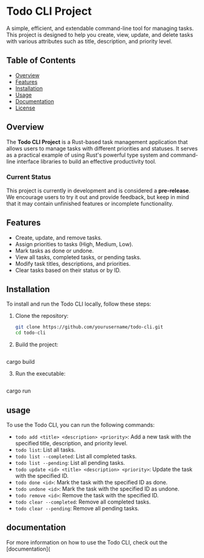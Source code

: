 # Todo CLI Project

A simple, efficient, and extendable command-line tool for managing tasks. This project is designed to help you create, view, update, and delete tasks with various attributes such as title, description, and priority level.

## Table of Contents
- [Overview](#overview)
- [Features](#features)
- [Installation](#installation)
- [Usage](#usage)
- [Documentation](#documentation)
- [License](#license)

## Overview
The **Todo CLI Project** is a Rust-based task management application that allows users to manage tasks with different priorities and statuses. It serves as a practical example of using Rust's powerful type system and command-line interface libraries to build an effective productivity tool.

### Current Status
This project is currently in development and is considered a **pre-release**. We encourage users to try it out and provide feedback, but keep in mind that it may contain unfinished features or incomplete functionality.

## Features
- Create, update, and remove tasks.
- Assign priorities to tasks (High, Medium, Low).
- Mark tasks as done or undone.
- View all tasks, completed tasks, or pending tasks.
- Modify task titles, descriptions, and priorities.
- Clear tasks based on their status or by ID.

## Installation
To install and run the Todo CLI locally, follow these steps:

1. Clone the repository:
   ```bash
   git clone https://github.com/yourusername/todo-cli.git
   cd todo-cli

2. Build the project:
   ```bash
cargo build

3. Run the executable:
   ```bash
cargo run

## usage
To use the Todo CLI, you can run the following commands:

- `todo add <title> <description> <priority>`: Add a new task with the specified title, description, and priority level.
- `todo list`: List all tasks.
- `todo list --completed`: List all completed tasks.
- `todo list --pending`: List all pending tasks.
- `todo update <id> <title> <description> <priority>`: Update the task with the specified ID.
- `todo done <id>`: Mark the task with the specified ID as done.
- `todo undone <id>`: Mark the task with the specified ID as undone.
- `todo remove <id>`: Remove the task with the specified ID.
- `todo clear --completed`: Remove all completed tasks.
- `todo clear --pending`: Remove all pending tasks.

## documentation
For more information on how to use the Todo CLI, check out the [documentation](


